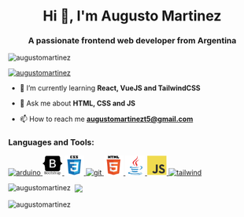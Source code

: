 <h1 align="center">Hi 👋, I'm Augusto Martinez</h1>
<h3 align="center">A passionate frontend web developer from Argentina</h3>

<p align="left"> <img src="https://komarev.com/ghpvc/?username=augustomartinez&label=Profile%20views&color=0e75b6&style=flat" alt="augustomartinez" /> </p>

<p align="left"> <a href="https://github.com/ryo-ma/github-profile-trophy"><img src="https://github-profile-trophy.vercel.app/?username=augustomartinez" alt="augustomartinez" /></a> </p>

- 🌱 I’m currently learning **React, VueJS and TailwindCSS**

- 💬 Ask me about **HTML, CSS and JS**

- 📫 How to reach me **augustomartinezt5@gmail.com**

<h3 align="left">Languages and Tools:</h3>
<p align="left"> <a href="https://www.arduino.cc/" target="_blank"> <img src="https://cdn.worldvectorlogo.com/logos/arduino-1.svg" alt="arduino" width="40" height="40"/> </a> <a href="https://getbootstrap.com" target="_blank"> <img src="https://raw.githubusercontent.com/devicons/devicon/master/icons/bootstrap/bootstrap-plain-wordmark.svg" alt="bootstrap" width="40" height="40"/> </a> <a href="https://www.w3schools.com/css/" target="_blank"> <img src="https://raw.githubusercontent.com/devicons/devicon/master/icons/css3/css3-original-wordmark.svg" alt="css3" width="40" height="40"/> </a> <a href="https://git-scm.com/" target="_blank"> <img src="https://www.vectorlogo.zone/logos/git-scm/git-scm-icon.svg" alt="git" width="40" height="40"/> </a> <a href="https://www.w3.org/html/" target="_blank"> <img src="https://raw.githubusercontent.com/devicons/devicon/master/icons/html5/html5-original-wordmark.svg" alt="html5" width="40" height="40"/> </a> <a href="https://www.java.com" target="_blank"> <img src="https://raw.githubusercontent.com/devicons/devicon/master/icons/java/java-original.svg" alt="java" width="40" height="40"/> </a> <a href="https://developer.mozilla.org/en-US/docs/Web/JavaScript" target="_blank"> <img src="https://raw.githubusercontent.com/devicons/devicon/master/icons/javascript/javascript-original.svg" alt="javascript" width="40" height="40"/> </a> <a href="https://tailwindcss.com/" target="_blank"> <img src="https://www.vectorlogo.zone/logos/tailwindcss/tailwindcss-icon.svg" alt="tailwind" width="40" height="40"/> </a> </p>

<p><img align="left" src="https://github-readme-stats-mu-sandy.vercel.app/api/top-langs?username=augustomartinez&show_icons=true&title_color=10ffff&bg_color=232634&text_color=EAF3F1&locale=en&layout=compact" alt="augustomartinez" /></p>

<p>&nbsp;
  <a href="https://github.com/anuraghazra/github-readme-stats">
    <img align="center" src="https://github-readme-stats-mu-sandy.vercel.app/api?username=AugustoMartinez&show_icons=true&title_color=10ffff&bg_color=232634&text_color=EAF3F1&locale=en" />
  </a>
</p>

<p><img align="center" src="https://github-readme-streak-stats.herokuapp.com/?user=augustomartinez&" alt="augustomartinez" /></p>



<!---
AugustoMartinez/AugustoMartinez is a ✨ special ✨ repository because its `README.md` (this file) appears on your GitHub profile.
You can click the Preview link to take a look at your changes.
--->

